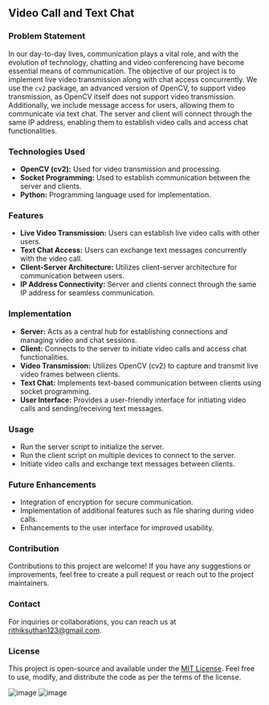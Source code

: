 ## Video Call and Text Chat

### Problem Statement
In our day-to-day lives, communication plays a vital role, and with the evolution of technology, chatting and video conferencing have become essential means of communication. The objective of our project is to implement live video transmission along with chat access concurrently. We use the `cv2` package, an advanced version of OpenCV, to support video transmission, as OpenCV itself does not support video transmission. Additionally, we include message access for users, allowing them to communicate via text chat. The server and client will connect through the same IP address, enabling them to establish video calls and access chat functionalities.

### Technologies Used
- **OpenCV (cv2):** Used for video transmission and processing.
- **Socket Programming:** Used to establish communication between the server and clients.
- **Python:** Programming language used for implementation.

### Features
- **Live Video Transmission:** Users can establish live video calls with other users.
- **Text Chat Access:** Users can exchange text messages concurrently with the video call.
- **Client-Server Architecture:** Utilizes client-server architecture for communication between users.
- **IP Address Connectivity:** Server and clients connect through the same IP address for seamless communication.

### Implementation
- **Server:** Acts as a central hub for establishing connections and managing video and chat sessions.
- **Client:** Connects to the server to initiate video calls and access chat functionalities.
- **Video Transmission:** Utilizes OpenCV (cv2) to capture and transmit live video frames between clients.
- **Text Chat:** Implements text-based communication between clients using socket programming.
- **User Interface:** Provides a user-friendly interface for initiating video calls and sending/receiving text messages.

### Usage
- Run the server script to initialize the server.
- Run the client script on multiple devices to connect to the server.
- Initiate video calls and exchange text messages between clients.

### Future Enhancements
- Integration of encryption for secure communication.
- Implementation of additional features such as file sharing during video calls.
- Enhancements to the user interface for improved usability.

### Contribution
Contributions to this project are welcome! If you have any suggestions or improvements, feel free to create a pull request or reach out to the project maintainers.

### Contact
For inquiries or collaborations, you can reach us at [rithiksuthan123@gmail.com](mailto:rithiksuthan123@gmail.com).

### License
This project is open-source and available under the [MIT License](LICENSE). Feel free to use, modify, and distribute the code as per the terms of the license.


![image](https://github.com/RithikSuthan/Video-Call-and-Text-Chat/assets/72434153/d73c811a-9b59-4fd3-b0d1-e8681658238e)
![image](https://github.com/RithikSuthan/Video-Call-and-Text-Chat/assets/72434153/9a10f849-ace2-482c-a188-84c85ceecd3b)

